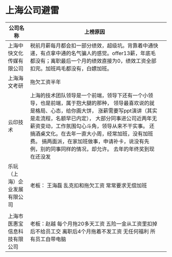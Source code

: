 # 上海公司避雷

| 公司名称                     | 上榜原因                                                     |      |
| ---------------------------- | ------------------------------------------------------------ | ---- |
| 上海中快文化传媒有限公司      | 税前月薪每月都会扣一部分绩效，超级坑。背靠着中通快递，有点拿中通的名气骗人的感觉。offer13薪，年底毛都没有；离职最后一个月的绩效直接为0，绩效工资全部扣完。加班鸡毛都没有，白嫖加班。 |      |
| 上海海文考研                 | 拖欠工资半年                                                 |      |
| 云印技术                     | 上海的技术团队领导是一个前端，领导下还有一个小领导，也是前端，属于抱大腿的那种，     领导最喜欢说的就是格局、心态，给你画大饼，     涨薪需要写ppt演讲（其实是走流程，名额早已内定），     大部分同事进公司近两年无薪资变动，工作氛围勾心斗角，领导从来不干实事。     还搞酒桌文化。在去年一直大小周，经常加班，没有加班费。     搞两面派，在家加班做事，申请补卡，说没有先例，别的同事同样的情况，却允许。     去年的年终奖到现在还没发 |      |
| 乐玩（上海）企业发展有限公司 | 老板：  王海磊 乱克扣和拖欠工资 常常要求无偿加班             |      |
|                              |                                                              |      |
| 上海市医惠宝信息科技有限公司 | 老板：赵越 每个月拖20多天工资   五险一金从工资里扣掉后不给员工交   离职后4个月拖着不发工资 无任何福利 所有员工自带电脑 |      |
